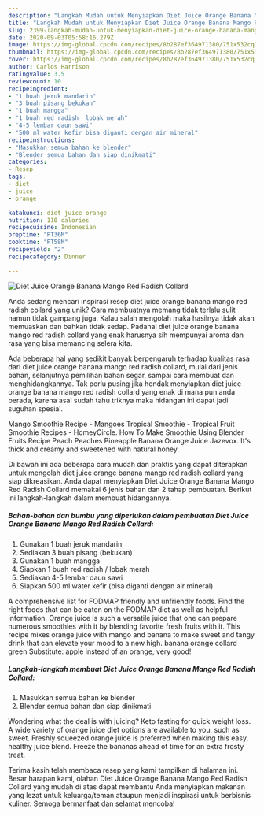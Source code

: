 ```yaml
---
description: "Langkah Mudah untuk Menyiapkan Diet Juice Orange Banana Mango Red Radish Collard Anti Gagal"
title: "Langkah Mudah untuk Menyiapkan Diet Juice Orange Banana Mango Red Radish Collard Anti Gagal"
slug: 2399-langkah-mudah-untuk-menyiapkan-diet-juice-orange-banana-mango-red-radish-collard-anti-gagal
date: 2020-09-03T05:58:16.279Z
image: https://img-global.cpcdn.com/recipes/8b287ef364971380/751x532cq70/diet-juice-orange-banana-mango-red-radish-collard-foto-resep-utama.jpg
thumbnail: https://img-global.cpcdn.com/recipes/8b287ef364971380/751x532cq70/diet-juice-orange-banana-mango-red-radish-collard-foto-resep-utama.jpg
cover: https://img-global.cpcdn.com/recipes/8b287ef364971380/751x532cq70/diet-juice-orange-banana-mango-red-radish-collard-foto-resep-utama.jpg
author: Carlos Harrison
ratingvalue: 3.5
reviewcount: 10
recipeingredient:
- "1 buah jeruk mandarin"
- "3 buah pisang bekukan"
- "1 buah mangga"
- "1 buah red radish  lobak merah"
- "4-5 lembar daun sawi"
- "500 ml water kefir bisa diganti dengan air mineral"
recipeinstructions:
- "Masukkan semua bahan ke blender"
- "Blender semua bahan dan siap dinikmati"
categories:
- Resep
tags:
- diet
- juice
- orange

katakunci: diet juice orange 
nutrition: 110 calories
recipecuisine: Indonesian
preptime: "PT36M"
cooktime: "PT58M"
recipeyield: "2"
recipecategory: Dinner

---
```



![Diet Juice Orange Banana Mango Red Radish Collard](https://img-global.cpcdn.com/recipes/8b287ef364971380/751x532cq70/diet-juice-orange-banana-mango-red-radish-collard-foto-resep-utama.jpg)

Anda sedang mencari inspirasi resep diet juice orange banana mango red radish collard yang unik? Cara membuatnya memang tidak terlalu sulit namun tidak gampang juga. Kalau salah mengolah maka hasilnya tidak akan memuaskan dan bahkan tidak sedap. Padahal diet juice orange banana mango red radish collard yang enak harusnya sih mempunyai aroma dan rasa yang bisa memancing selera kita.

Ada beberapa hal yang sedikit banyak berpengaruh terhadap kualitas rasa dari diet juice orange banana mango red radish collard, mulai dari jenis bahan, selanjutnya pemilihan bahan segar, sampai cara membuat dan menghidangkannya. Tak perlu pusing jika hendak menyiapkan diet juice orange banana mango red radish collard yang enak di mana pun anda berada, karena asal sudah tahu triknya maka hidangan ini dapat jadi suguhan spesial.

Mango Smoothie Recipe - Mangoes Tropical Smoothie - Tropical Fruit Smoothie Recipes - HomeyCircle. How To Make Smoothie Using Blender Fruits Recipe Peach Peaches Pineapple Banana Orange Juice Jazevox. It&#39;s thick and creamy and sweetened with natural honey.


Di bawah ini ada beberapa cara mudah dan praktis yang dapat diterapkan untuk mengolah diet juice orange banana mango red radish collard yang siap dikreasikan. Anda dapat menyiapkan Diet Juice Orange Banana Mango Red Radish Collard memakai 6 jenis bahan dan 2 tahap pembuatan. Berikut ini langkah-langkah dalam membuat hidangannya.

<!--inarticleads1-->

##### Bahan-bahan dan bumbu yang diperlukan dalam pembuatan Diet Juice Orange Banana Mango Red Radish Collard:

1. Gunakan 1 buah jeruk mandarin
1. Sediakan 3 buah pisang (bekukan)
1. Gunakan 1 buah mangga
1. Siapkan 1 buah red radish / lobak merah
1. Sediakan 4-5 lembar daun sawi
1. Siapkan 500 ml water kefir (bisa diganti dengan air mineral)


A comprehensive list for FODMAP friendly and unfriendly foods. Find the right foods that can be eaten on the FODMAP diet as well as helpful information. Orange juice is such a versatile juice that one can prepare numerous smoothies with it by blending favorite fresh fruits with it. This recipe mixes orange juice with mango and banana to make sweet and tangy drink that can elevate your mood to a new high. banana orange collard green Substitute: apple instead of an orange, very good! 

<!--inarticleads2-->

##### Langkah-langkah membuat Diet Juice Orange Banana Mango Red Radish Collard:

1. Masukkan semua bahan ke blender
1. Blender semua bahan dan siap dinikmati


Wondering what the deal is with juicing? Keto fasting for quick weight loss. A wide variety of orange juice diet options are available to you, such as sweet. Freshly squeezed orange juice is preferred when making this easy, healthy juice blend. Freeze the bananas ahead of time for an extra frosty treat. 

Terima kasih telah membaca resep yang kami tampilkan di halaman ini. Besar harapan kami, olahan Diet Juice Orange Banana Mango Red Radish Collard yang mudah di atas dapat membantu Anda menyiapkan makanan yang lezat untuk keluarga/teman ataupun menjadi inspirasi untuk berbisnis kuliner. Semoga bermanfaat dan selamat mencoba!
